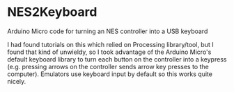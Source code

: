 # NES2Keyboard

Arduino Micro code for turning an NES controller into a USB keyboard

I had found tutorials on this which relied on Processing library/tool, but I found that kind of unwieldy, so I took advantage of the Arduino Micro's default keyboard library to turn each button on the controller into a keypress (e.g. pressing arrows on the controller sends arrow key presses to the computer). Emulators use keyboard input by default so this works quite nicely.
